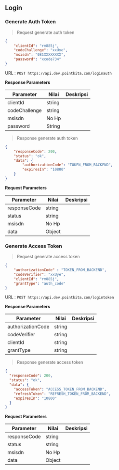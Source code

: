 ## Login

### Generate Auth Token

> Request generate auth token

```json
{   
    "clientId": "rm885j",
    "codeChallenge": "xxUye",
    "msisdn": "081XXXXXXXX",
    "password": "xcode734"
}
```

URL : `POST https://api.dev.pointkita.com/loginauth`

**Response Parameters**

Parameter | Nilai | Deskripsi
----------|-------|-----------
clientId| string |
codeChallenge| string |
msisdn| No Hp |
password| String | 

> Response generate auth token

```json
{
    "responseCode": 200,
    "status": "ok",
    "data": {
        "authorizationCode": "TOKEN_FROM_BACKEND",
        "expiresIn": "10800"
    }
}
```
**Request Parameters**

Parameter | Nilai | Deskripsi
----------|-------|-----------
responseCode| string |
status| string |
msisdn| No Hp |
data| Object | 

### Generate Access Token

> Request generate access token

```json
{   
    "authorizationCode" : "TOKEN_FROM_BACKEND",
    "codeVerifier": "xxUye",
    "clientId": "rm885j",
    "grantType": "auth_code"
}
```

URL : `POST https://api.dev.pointkita.com/logintoken`

**Response Parameters**

Parameter | Nilai | Deskripsi
----------|-------|-----------
authorizationCode| string |
codeVerifier| string |
clientId| string |
grantType| string | 

> Response generate access token

```json
{
  "responseCode": 200,
  "status": "ok",
  "data": {
    "accessToken": "ACCESS_TOKEN_FROM_BACKEND",
    "refreshToken": "REFRESH_TOKEN_FROM_BACKEND",
    "expiresIn": "10800"
  }
}
```
**Request Parameters**

Parameter | Nilai | Deskripsi
----------|-------|-----------
responseCode| string |
status| string |
msisdn| No Hp |
data| Object | 



